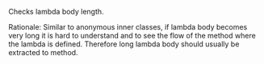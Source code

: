 Checks lambda body length.

Rationale: Similar to anonymous inner classes, if lambda body becomes
very long it is hard to understand and to see the flow of the method
where the lambda is defined. Therefore long lambda body should usually
be extracted to method.
